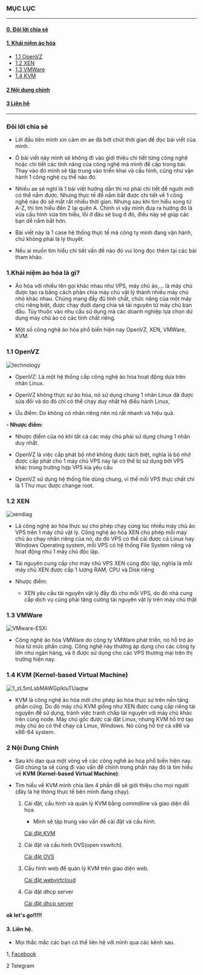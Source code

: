 ### MỤC LỤC

--------------

#### [0. Đôi lời chia sẻ](#0)
#### [1. Khái niệm ảo hóa](#aohoa)
 - [1.1 OpenVZ](#openVZ)
 - [1.2 XEN](#XEN)
 - [1.3 VMWare](#VMWare)
 - [1.4 KVM](#KVM)
#### [2 Nội dung chính](#noidung)

#### [3 Liên hệ](#3)

-----------------------

### <a name="0"><a/> Đôi lời chia sẻ

   - Lời đầu tiên mình xin cảm ơn ae đã bớt chút thời gian để đọc bài viết của mình.
   
   - Ỏ bài viết này mình sẽ không đi vào giới thiệu chi tiết từng công nghệ hoặc chi tiết các tính năng của công nghệ mà mình đề cặp trong bài. Thay vào đó mình sẽ tập trung vào triển khai và cấu hình, cũng như vận hành 1 công nghệ cụ thể nào đó.
   
   - Nhiều ae sẽ nghĩ là 1 bài viết hướng dẫn thì nó phải chi tiết để người mới có thể nắm được. Nhưng thực tế để nắm bắt được chi tiết về 1 công nghệ nào đó sẽ mất rất nhiều thời gian. Nhưng sau khi tìm hiểu xong từ A-Z, thì tìm hiểu đến Z lại quên A. Chính vì vậy mình đưa ra hướng đó là vừa cấu hình vừa tìm hiểu, lỗi ở đâu sẽ bug ở đó, điều này sẽ giúp các bạn dễ nắm bắt hơn.
   
   - Bài viết này là 1 case hệ thống thực tế mà công ty mình đang vận hành, chứ không phải là lý thuyết.
   
   - Nếu ai muốn tìm hiểu chi tiết vấn đề nào đó vui lòng đọc thêm tại các bài tham khảo. 

### <a name="aohoa"></a>1.Khái niệm ảo hóa là gì?
- Ảo hóa với nhiều tên gọi khác nhau như VPS, máy chủ ảo,… là máy chủ được tạo ra bằng cách phân chia máy chủ vật lý thành nhiều máy chủ nhỏ khác nhau. Chúng mang đầy đủ tính chất, chức năng của một máy chủ riêng biệt, được chạy dưới dạng chia sẻ tài nguyên từ máy chủ ban đầu. Tùy thuộc vào nhu cầu sử dụng mà các doanh nghiệp lựa chọn dử dụng máy chủ ảo có các tính chất riêng.

- Một số công nghệ áo hóa phổ biến hiện nay OpenVZ, XEN, VMWare, KVM.

### <a name="openVZ"></a>1.1 OpenVZ
        
   ![technology](https://user-images.githubusercontent.com/19284401/55128967-fd8e4c80-5147-11e9-8cea-e4b19e2be622.jpg)

    
   - OpenVZ: Là một hệ thống cấp công nghệ ảo hóa hoạt động dựa trên nhân Linux. 
    
   - OpenVZ không thực sự ảo hóa, nó sử dụng chung 1 nhân Linux đã được sửa đổi và do đó chỉ có thể chạy duy nhất hệ điều hành Linux,

   - Ứu điểm: Do không có nhân riêng nên nó rất nhanh và hiệu quả.

   **- Nhược điểm:** 
   
   - Nhược điểm của nó khi tất cả các máy chủ phải sử dụng chung 1 nhân duy nhất.
    
   - OpenVZ là việc cấp phát bộ nhớ không được tách biệt, nghĩa là bộ nhớ được cấp phát cho 1 máy chủ VPS này lại có thể bị sử dụng bởi VPS khác trong trường hợp VPS kia yêu cầu
    
   - OpenVZ sử dụng hệ thống file dùng chung, vì thế mối VPS thực chất chỉ là 1 Thư mục được change root.
     
        
### <a name="XEN"></a>1.2 XEN
    
   ![xendiag](https://user-images.githubusercontent.com/19284401/55128904-cddf4480-5147-11e9-88e3-6588bb23075e.png)

   - Là công nghệ ảo hóa thực sự cho phép chạy cùng lúc nhiều máy chủ ảo VPS trên 1 máy chủ vật lý. Công nghệ ảo hóa XEN cho phép mỗi máy chủ ảo chạy nhân riêng của nó, do đó VPS có thể cài được cả Linux hay Windows Operating system, mỗi VPS có hệ thống File System riêng và hoạt động như 1 máy chủ độc lập.
        
   - Tài nguyên cung cấp cho máy chủ VPS XEN cũng độc lập, nghĩa là mỗi máy chủ XEN được cấp 1 lượng RAM, CPU và Disk riêng
        
   - Nhược điểm:
        
       - XEN yêu cầu tài nguyên vật lý đầy đủ cho mỗi VPS, do đó nhà cung cấp dịch vụ cũng phải tăng cường tài nguyên vật lý trên máy chủ thật
            
### <a name="VMWare"></a>1.3 VMWare 

![VMware-ESXi](https://user-images.githubusercontent.com/19284401/55128984-0d0d9580-5148-11e9-9ffa-55fe4f9d8524.jpg)

    
   - Công nghệ ảo hóa VMWare do công ty VMWare phát triển, nó hỗ trợ ảo hóa từ mức phần cứng. Công nghệ này thường áp dụng cho các công ty lớn như ngân hàng, và ít được sử dụng cho các VPS thương mại trên thị trường hiện nay.
        
### <a name="KVM"></a>1.4 KVM (Kernel-based Virtual Machine)
    
![1_zL5mLsbMAWGplkluTUaqtw](https://user-images.githubusercontent.com/19284401/55129371-704bf780-5149-11e9-891a-4f2abb7e6d90.png)
    
   - KVM là công nghệ ảo hóa mới cho phép ảo hóa thực sự trên nền tảng phần cứng. Do đó máy chủ KVM giống như XEN được cung cấp riêng tài nguyên để sử dụng, tránh việc tranh chấp tài nguyên với máy chủ khác trên cùng node. Máy chủ gốc được cài đặt Linux, nhưng KVM hỗ trợ tạo máy chủ ảo có thể chạy cả Linux, Windows. Nó cũng hỗ trợ cả x86 và x86-64 system.
   
   
### <a name="noidung"></a>2 Nội Dung Chính
- Sau khi dạo qua một vòng về các công nghê ảo hóa phổ biến hiện nay. Giờ chúng ta sẽ cùng đi vào vấn đề chính trong phần này đó là tìm hiểu về  **KVM (Kernel-based Virtual Machine)**:

- Tìm hiểu về KVM mình chia làm 4 phần để sẽ giới thiệu cho mọi người (đây là hệ thông thực tế bên mình đang chạy).

   1. Cài đặt, cầu hình và quản lý KVM bằng commdline và giao diện đồ họa.
    
        - Mình sẽ tập trung vào vấn đề cài đặt và cấu hình.
        
         <a href="https://github.com/letran3691/AoHoa/tree/master/kvm" rel="nofollow">Cài đặt KVM</a>

   2. Cài đặt và cấu hình OVS(open vswitch).
    
         <a href="https://github.com/letran3691/AoHoa/tree/master/OVS" rel="nofollow">Cài đặt OVS</a>

   3. Cấu hình web để quản lý KVM trên giao diện web.
   
        <a href="https://github.com/letran3691/AoHoa/tree/master/webvirtcloud" rel="nofollow"> Cài đặt webvirtcloud <a/>
        
   4. Cài đặt dhcp server
        
       <a href="https://github.com/letran3691/Virtualization/tree/master/dhcp" rel="nofollow"> Cài đặt dhcp server <a/>
       
**ok let's go!!!!!**

#### <a name=3><a/> 3. Liên hệ.
    
   - Mọi thắc mắc các bạn có thể liên hệ với mình qua các kênh sau.
   
   1, <a href="https://www.facebook.com/trunglv.91" rel="nofollow">Facebook<a>
   
   2 Telegram

        
            
        